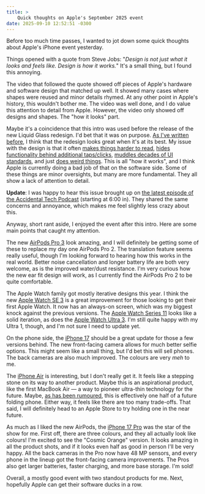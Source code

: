 ```yaml
---
title: >
    Quick thoughts on Apple's September 2025 event
date: 2025-09-10 12:52:51 -0300
---
```


Before too much time passes, I wanted to jot down some quick thoughts about Apple's iPhone event yesterday.

Things opened with a quote from Steve Jobs: "*Design is not just what it looks and feels like. Design is how it works.*" It's a small thing, but I found this annoying.

The video that followed the quote showed off pieces of Apple's hardware and software design that matched up well. It showed many cases where shapes were reused and minor details rhymed. At any other point in Apple's history, this wouldn't bother me. The video was well done, and I do value this attention to detail from Apple. However, the video only showed off designs and shapes. The "how it looks" part.

Maybe it's a coincidence that this intro was used before the release of the new Liquid Glass redesign. I'd bet that it was on purpose. [As I've written before](https://anderegg.ca/2025/07/12/grumbling-about-liquid-glass), I think that the redesign looks great when it's at its best. My issue with the design is that it often [makes things harder to read](https://mastodon.social/@BenRiceM/115151814336000940), [hides functionality behind additional taps/clicks](https://mastodon.social/@paladintom/114831566504276087), [muddles decades of UI standards](https://mastodon.social/@marioguzman/115125080951472514), and just [does weird things](https://mastodon.social/@chbeer/115146363054220735). This is all "how it works", and I think Apple is currently doing a bad job of that on the software side. Some of these things are minor oversights, but many are more fundamental. They all show a lack of attention to detail.

**Update**: I was happy to hear this issue brought up on [the latest episode of the Accidental Tech Podcast](https://atp.fm/656) (starting at 6:00 in). They shared the same concerns and annoyance, which makes me feel slightly less crazy about this.

Anyway, short rant aside, I enjoyed the event after this intro. Here are some main points that caught my attention.

The new [AirPods Pro 3](https://www.apple.com/airpods-pro/) look amazing, and I will definitely be getting some of these to replace my day one AirPods Pro 2. The translation feature seems really useful, though I'm looking forward to hearing how this works in the real world. Better noise cancellation and longer battery life are both very welcome, as is the improved water/dust resistance. I'm very curious how the new ear fit design will work, as I currently find the AirPods Pro 2 to be quite comfortable.

The Apple Watch family got mostly iterative designs this year. I think the new [Apple Watch SE 3](https://www.apple.com/apple-watch-se-3/) is a great improvement for those looking to get their first Apple Watch. It now has an always-on screen, which was my biggest knock against the previous versions. The [Apple Watch Series 11](https://www.apple.com/apple-watch-series-11/) looks like a solid iteration, as does the [Apple Watch Ultra 3](https://www.apple.com/apple-watch-ultra-3/). I'm still quite happy with my Ultra 1, though, and I'm not sure I need to update yet.

On the phone side, the [iPhone 17](https://www.apple.com/iphone-17/) should be a great update for those a few versions behind. The new front-facing camera allows for much better selfie options. This might seem like a small thing, but I'd bet this will sell phones. The back cameras are also much improved. The colours are very *meh* to me.

The [iPhone Air](https://www.apple.com/iphone-air/) is interesting, but I don't really get it. It feels like a stepping stone on its way to another product. Maybe this is an aspirational product, like the first MacBook Air — a way to pioneer ultra-thin technology for the future. Maybe, [as has been rumoured](https://www.macrumors.com/2025/03/17/foldable-iphone-to-use-iphone-17-air-tech/), this is effectively one half of a future folding phone. Either way, it feels like there are too many trade-offs. That said, I will definitely head to an Apple Store to try holding one in the near future.

As much as I liked the new AirPods, the [iPhone 17 Pro](https://www.apple.com/iphone-17-pro/) was the star of the show for me. First off, there are three colours, and they all actually look like colours! I'm excited to see the "Cosmic Orange" version. It looks amazing in all the product shots, and if it looks even half as good in person I'll be very happy. All the back cameras in the Pro now have 48 MP sensors, and every phone in the lineup got the front-facing camera improvements. The Pros also get larger batteries, faster charging, and more base storage. I'm sold!

Overall, a mostly good event with two standout products for me. Next, hopefully Apple can get their software ducks in a row.